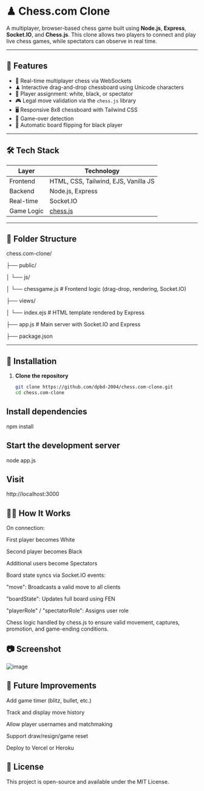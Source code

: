 # ♟ Chess.com Clone

A multiplayer, browser-based chess game built using **Node.js**, **Express**, **Socket.IO**, and **Chess.js**. This clone allows two players to connect and play live chess games, while spectators can observe in real time.

---

## 🚀 Features

- 🔁 Real-time multiplayer chess via WebSockets
- ♟ Interactive drag-and-drop chessboard using Unicode characters
- 👥 Player assignment: white, black, or spectator
- 🎮 Legal move validation via the `chess.js` library
- 🖥️ Responsive 8x8 chessboard with Tailwind CSS
- 🛑 Game-over detection
- 🔄 Automatic board flipping for black player

---

## 🛠 Tech Stack

| Layer     | Technology          |
|-----------|---------------------|
| Frontend  | HTML, CSS, Tailwind, EJS, Vanilla JS |
| Backend   | Node.js, Express    |
| Real-time | Socket.IO           |
| Game Logic| [chess.js](https://github.com/jhlywa/chess.js) |

---

## 📂 Folder Structure

chess.com-clone/

├── public/

│ └── js/

│ └── chessgame.js # Frontend logic (drag-drop, rendering, Socket.IO)

├── views/

│ └── index.ejs # HTML template rendered by Express

├── app.js # Main server with Socket.IO and Express

├── package.json


---

## 🔧 Installation

1. **Clone the repository**
   ```bash
   git clone https://github.com/dpbd-2004/chess.com-clone.git
   cd chess.com-clone

## Install dependencies
npm install

## Start the development server
node app.js

## Visit
http://localhost:3000


## 👨‍🎓 How It Works

On connection:

First player becomes White

Second player becomes Black

Additional users become Spectators

Board state syncs via Socket.IO events:

"move": Broadcasts a valid move to all clients

"boardState": Updates full board using FEN

"playerRole" / "spectatorRole": Assigns user role

Chess logic handled by chess.js to ensure valid movement, captures, promotion, and game-ending conditions.

## 📷 Screenshot
![image](https://github.com/user-attachments/assets/e90c54ef-fee6-480b-bca3-cbb1be84a13f)

## 📌 Future Improvements

Add game timer (blitz, bullet, etc.)

Track and display move history

Allow player usernames and matchmaking

Support draw/resign/game reset

Deploy to Vercel or Heroku

## 📝 License

This project is open-source and available under the MIT License.



